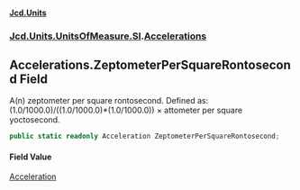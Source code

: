#### [Jcd.Units](index.md 'index')
### [Jcd.Units.UnitsOfMeasure.SI](Jcd.Units.UnitsOfMeasure.SI.md 'Jcd.Units.UnitsOfMeasure.SI').[Accelerations](Accelerations.md 'Jcd.Units.UnitsOfMeasure.SI.Accelerations')

## Accelerations.ZeptometerPerSquareRontosecond Field

A(n) zeptometer per square rontosecond. Defined as: (1.0/1000.0)/((1.0/1000.0)*(1.0/1000.0)) × attometer per square yoctosecond.

```csharp
public static readonly Acceleration ZeptometerPerSquareRontosecond;
```

#### Field Value
[Acceleration](Acceleration.md 'Jcd.Units.UnitTypes.Acceleration')